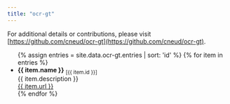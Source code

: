 ```yaml
---
title: "ocr-gt"
---
```


For additional details or contributions, please visit [https://github.com/cneud/ocr-gt](https://github.com/cneud/ocr-gt).

<ul> 
{% assign entries = site.data.ocr-gt.entries | sort: 'id' %}
{% for item in entries %}
    <li>
        <strong>{{ item.name }}</strong> <sub>[{{ item.id }}]</sub><br>
        {{ item.description }}<br>
        <a href="{{ item.url }}">{{ item.url }}</a>
    </li>
{% endfor %}
</ul> 
